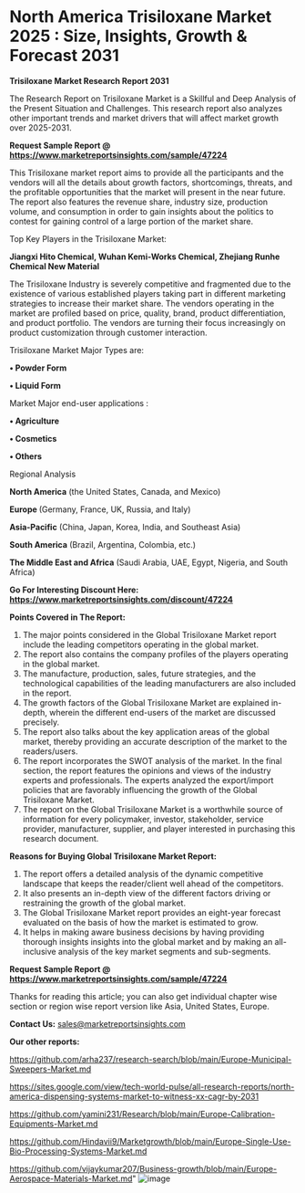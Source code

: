 # North America Trisiloxane Market 2025 : Size, Insights, Growth & Forecast 2031

<strong>Trisiloxane Market Research Report 2031</strong>

The Research Report on Trisiloxane Market is a Skillful and Deep Analysis of the Present Situation and Challenges. This research report also analyzes other important trends and market drivers that will affect market growth over 2025-2031.

<strong>Request Sample Report @ <a href=https://www.marketreportsinsights.com/sample/47224>https://www.marketreportsinsights.com/sample/47224</a></strong>

This Trisiloxane market report aims to provide all the participants and the vendors will all the details about growth factors, shortcomings, threats, and the profitable opportunities that the market will present in the near future. The report also features the revenue share, industry size, production volume, and consumption in order to gain insights about the politics to contest for gaining control of a large portion of the market share.

Top Key Players in the Trisiloxane Market:

<strong>Jiangxi Hito Chemical, Wuhan Kemi-Works Chemical, Zhejiang Runhe Chemical New Material</strong>

The Trisiloxane Industry is severely competitive and fragmented due to the existence of various established players taking part in different marketing strategies to increase their market share. The vendors operating in the market are profiled based on price, quality, brand, product differentiation, and product portfolio. The vendors are turning their focus increasingly on product customization through customer interaction.

Trisiloxane Market Major Types are:

<strong>•  Powder Form

•  Liquid Form</strong>

Market Major end-user applications :

<strong>•  Agriculture

•  Cosmetics

•  Others</strong>

Regional Analysis

</u><strong><b>North America</b></strong> (the United States, Canada, and Mexico)

<strong><b>Europe </b></strong>(Germany, France, UK, Russia, and Italy)

<strong><b>Asia-Pacific</b></strong> (China, Japan, Korea, India, and Southeast Asia)

<strong><b>South America</b></strong> (Brazil, Argentina, Colombia, etc.)

<strong><b>The Middle East and Africa</b></strong> (Saudi Arabia, UAE, Egypt, Nigeria, and South Africa)

<strong>Go For Interesting Discount Here: <a href=https://www.marketreportsinsights.com/discount/47224>https://www.marketreportsinsights.com/discount/47224</a></strong>

<strong>Points Covered in The Report:</strong>
<ol>
  <li>The major points considered in the Global Trisiloxane Market report include the leading competitors operating in the global market.</li>
  <li>The report also contains the company profiles of the players operating in the global market.</li>
  <li>The manufacture, production, sales, future strategies, and the technological capabilities of the leading manufacturers are also included in the report.</li>
  <li>The growth factors of the Global Trisiloxane Market are explained in-depth, wherein the different end-users of the market are discussed precisely.</li>
  <li>The report also talks about the key application areas of the global market, thereby providing an accurate description of the market to the readers/users.</li>
  <li>The report incorporates the SWOT analysis of the market. In the final section, the report features the opinions and views of the industry experts and professionals. The experts analyzed the export/import policies that are favorably influencing the growth of the Global Trisiloxane Market.</li>
  <li>The report on the Global Trisiloxane Market is a worthwhile source of information for every policymaker, investor, stakeholder, service provider, manufacturer, supplier, and player interested in purchasing this research document.</li>
</ol>
<strong>Reasons for Buying Global Trisiloxane Market Report:</strong>

<ol>
  <li>The report offers a detailed analysis of the dynamic competitive landscape that keeps the reader/client well ahead of the competitors.</li>
  <li>It also presents an in-depth view of the different factors driving or restraining the growth of the global market.</li>
  <li>The Global Trisiloxane Market report provides an eight-year forecast evaluated on the basis of how the market is estimated to grow.</li>
  <li>It helps in making aware business decisions by having providing thorough insights insights into the global market and by making an all-inclusive analysis of the key market segments and sub-segments.</li>
</ol>
<strong>Request Sample Report @ <a href=https://www.marketreportsinsights.com/sample/47224>https://www.marketreportsinsights.com/sample/47224</a></strong>


Thanks for reading this article; you can also get individual chapter wise section or region wise report version like Asia, United States, Europe.

<strong>Contact Us:</strong>
sales@marketreportsinsights.com

<strong>Our other reports:</strong>

<a href=https://github.com/arha237/research-search/blob/main/Europe-Municipal-Sweepers-Market.md>https://github.com/arha237/research-search/blob/main/Europe-Municipal-Sweepers-Market.md</a>

<a href=https://sites.google.com/view/tech-world-pulse/all-research-reports/north-america-dispensing-systems-market-to-witness-xx-cagr-by-2031>https://sites.google.com/view/tech-world-pulse/all-research-reports/north-america-dispensing-systems-market-to-witness-xx-cagr-by-2031</a>

<a href=https://github.com/yamini231/Research/blob/main/Europe-Calibration-Equipments-Market.md>https://github.com/yamini231/Research/blob/main/Europe-Calibration-Equipments-Market.md</a>

<a href=https://github.com/Hindavii9/Marketgrowth/blob/main/Europe-Single-Use-Bio-Processing-Systems-Market.md>https://github.com/Hindavii9/Marketgrowth/blob/main/Europe-Single-Use-Bio-Processing-Systems-Market.md</a>

<a href=https://github.com/vijaykumar207/Business-growth/blob/main/Europe-Aerospace-Materials-Market.md>https://github.com/vijaykumar207/Business-growth/blob/main/Europe-Aerospace-Materials-Market.md</a>"
![image](https://github.com/user-attachments/assets/b42edf6e-4529-48ab-9f96-d50bf8a3a128)
